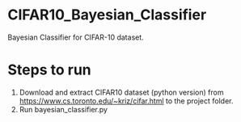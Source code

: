 # CIFAR10_Bayesian_Classifier
Bayesian Classifier for CIFAR-10 dataset.

# Steps to run

1. Download and extract CIFAR10 dataset (python version) from https://www.cs.toronto.edu/~kriz/cifar.html to the project folder. <br>
2. Run bayesian_classifier.py


